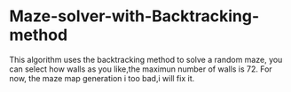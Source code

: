 # Maze-solver-with-Backtracking-method
This algorithm uses the backtracking method to solve a random maze, you can select how walls as you like,the maximun number of walls is 72.
For now, the maze map generation i too bad,i will fix it.
